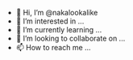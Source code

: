 - 👋 Hi, I’m @nakalookalike
- 👀 I’m interested in ...
- 🌱 I’m currently learning ...
- 💞️ I’m looking to collaborate on ...
- 📫 How to reach me ...

<!---
nakalookalike/nakalookalike is a ✨ special ✨ repository because its `README.md` (this file) appears on your GitHub profile.
You can click the Preview link to take a look at your changes.
--->
